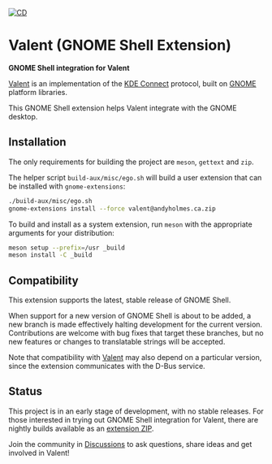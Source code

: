 [![CD](https://github.com/andyholmes/gnome-shell-extension-valent/actions/workflows/cd.yml/badge.svg)](https://github.com/andyholmes/gnome-shell-extension-valent/actions/workflows/cd.yml)

# Valent (GNOME Shell Extension)

**GNOME Shell integration for Valent**

[Valent][valent] is an implementation of the [KDE Connect][kdeconnect] protocol,
built on [GNOME][gnome] platform libraries.

This GNOME Shell extension helps Valent integrate with the GNOME desktop.

## Installation

The only requirements for building the project are `meson`, `gettext` and `zip`.

The helper script `build-aux/misc/ego.sh` will build a user extension that can
be installed with `gnome-extensions`:

```sh
./build-aux/misc/ego.sh
gnome-extensions install --force valent@andyholmes.ca.zip
```

To build and install as a system extension, run `meson` with the appropriate
arguments for your distribution:

```sh
meson setup --prefix=/usr _build
meson install -C _build
```

## Compatibility

This extension supports the latest, stable release of GNOME Shell.

When support for a new version of GNOME Shell is about to be added, a new
branch is made effectively halting development for the current version.
Contributions are welcome with bug fixes that target these branches, but no
new features or changes to translatable strings will be accepted.

Note that compatibility with [Valent] may also depend on a particular version,
since the extension communicates with the D-Bus service.

## Status

This project is in an early stage of development, with no stable releases. For
those interested in trying out GNOME Shell integration for Valent, there are
nightly builds available as an [extension ZIP][extension-zip].

Join the community in [Discussions] to ask questions, share ideas and get
involved in Valent!

[discussions]: https://github.com/andyholmes/valent/discussions
[extension-zip]: https://nightly.link/andyholmes/gnome-shell-extension-valent/workflows/cd/main/valent@andyholmes.ca.zip
[flatseal]: https://flathub.org/apps/details/com.github.tchx84.Flatseal
[gnome]: https://www.gnome.org
[kdeconnect]: https://kdeconnect.kde.org
[valent]: https://github.com/andyholmes/valent

